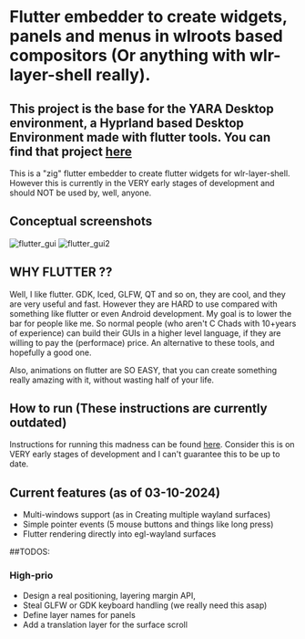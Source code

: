 
# Flutter embedder to create widgets, panels and menus in wlroots based compositors (Or anything with wlr-layer-shell really).

## This project is the base for the YARA Desktop environment, a Hyprland based Desktop Environment made with flutter tools. You can find that project [here](https://github.com/garcia-s/yara_shell)

This is a "zig" flutter embedder to create flutter widgets for wlr-layer-shell. However this is currently in the VERY early stages of development and should NOT be used by, well, anyone.

## Conceptual screenshots

![flutter_gui](./assets/out.gif)
![flutter_gui2](./assets/out2.gif)

## WHY FLUTTER ??

Well, I like flutter. GDK, Iced, GLFW, QT and so on, they are cool, and they are very useful and fast. However they are HARD to use compared with something like flutter or even Android development. My goal is to lower the bar for people like me. So normal people (who aren't C Chads with 10+years of experience) can build their GUIs in a higher level language, if they are willing to pay the (performace) price. An alternative to these tools, and hopefully a good one.

Also, animations on flutter are SO EASY, that you can create something really amazing with it, without wasting half of your life.

## How to run (These instructions are currently outdated)

Instructions for running this madness can be found [here](./instructions.md). Consider this is on VERY early stages of development and I can't guarantee this to be up to date.

## Current features (as of 03-10-2024)

- Multi-windows support (as in Creating multiple wayland surfaces)
- Simple pointer events (5 mouse buttons and things like long press)
- Flutter rendering directly into egl-wayland surfaces

##TODOS:

### High-prio

- Design a real positioning, layering margin API,
- Steal GLFW or GDK keyboard handling (we really need this asap)
- Define layer names for panels
- Add a translation layer for the surface scroll

